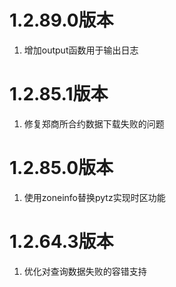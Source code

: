 # 1.2.89.0版本
1. 增加output函数用于输出日志

# 1.2.85.1版本
1. 修复郑商所合约数据下载失败的问题

# 1.2.85.0版本
1. 使用zoneinfo替换pytz实现时区功能

# 1.2.64.3版本

1. 优化对查询数据失败的容错支持
